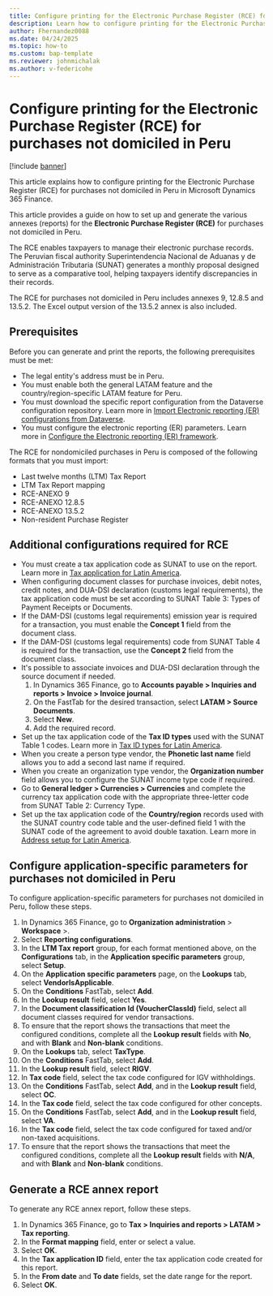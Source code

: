 ```yaml
---
title: Configure printing for the Electronic Purchase Register (RCE) for purchases not domiciled in Peru
description: Learn how to configure printing for the Electronic Purchase Register (RCE) for purchases not domiciled in Peru in Microsoft Dynamics 365 Finance.
author: Fhernandez0088
ms.date: 04/24/2025
ms.topic: how-to
ms.custom: bap-template
ms.reviewer: johnmichalak
ms.author: v-federicohe
---
```


# Configure printing for the Electronic Purchase Register (RCE) for purchases not domiciled in Peru

[!include [banner](../../includes/banner.md)]

This article explains how to configure printing for the Electronic Purchase Register (RCE) for purchases not domiciled in Peru in Microsoft Dynamics 365 Finance.

This article provides a guide on how to set up and generate the various annexes (reports) for the **Electronic Purchase Register (RCE)** for purchases not domiciled in Peru.

The RCE enables taxpayers to manage their electronic purchase records. The Peruvian fiscal authority Superintendencia Nacional de Aduanas y de Administración Tributaria (SUNAT) generates a monthly proposal designed to serve as a comparative tool, helping taxpayers identify discrepancies in their records.

The RCE for purchases not domiciled in Peru includes annexes 9, 12.8.5 and 13.5.2. The Excel output version of the 13.5.2 annex is also included.

## Prerequisites

Before you can generate and print the reports, the following prerequisites must be met:

- The legal entity's address must be in Peru.
- You must enable both the general LATAM feature and the country/region-specific LATAM feature for Peru.
- You must download the specific report configuration from the Dataverse configuration repository. Learn more in [Import Electronic reporting (ER) configurations from Dataverse](/dynamics365/finance/localizations/global/workspace/gsw-import-er-config-dataverse).
- You must configure the electronic reporting (ER) parameters. Learn more in [Configure the Electronic reporting (ER) framework](../../../fin-ops-core/dev-itpro/analytics/electronic-reporting-er-configure-parameters.md).

The RCE for nondomiciled purchases in Peru is composed of the following formats that you must import:
- Last twelve months (LTM) Tax Report
- LTM Tax Report mapping
- RCE-ANEXO 9
- RCE-ANEXO 12.8.5
- RCE-ANEXO 13.5.2
- Non-resident Purchase Register

## Additional configurations required for RCE

- You must create a tax application code as SUNAT to use on the report. Learn more in [Tax application for Latin America](../ltm-core-tax-application.md).
- When configuring document classes for purchase invoices, debit notes, credit notes, and DUA-DSI declaration (customs legal requirements), the tax application code must be set according to  SUNAT Table 3: Types of Payment Receipts or Documents.
- If the DAM-DSI (customs legal requirements) emission year is required for a transaction, you must enable the **Concept 1** field from the document class.
- If the DAM-DSI (customs legal requirements) code from  SUNAT Table 4 is required for the transaction, use the **Concept 2** field from the document class.
- It's possible to associate invoices and DUA-DSI declaration through the source document if needed.
    1. In Dynamics 365 Finance, go to **Accounts payable \> Inquiries and reports \> Invoice \> Invoice journal**.
    1. On the FastTab for the desired transaction, select **LATAM \> Source Documents**.
    1. Select **New**.
    1. Add the required record.
- Set up the tax application code of the **Tax ID types** used with the SUNAT Table 1 codes. Learn more in [Tax ID types for Latin America](/dynamics365/finance/localizations/iberoamerica/ltm-core-tax-id-type).
- When you create a person type vendor, the **Phonetic last name** field allows you to add a second last name if required.
- When you create an organization type vendor, the **Organization number** field allows you to configure the SUNAT income type code if required.
- Go to **General ledger \> Currencies \> Currencies** and complete the currency tax application code with the appropriate three-letter code from SUNAT Table 2: Currency Type.
- Set up the tax application code of the **Country/region** records used with the SUNAT country code table and the user-defined field 1 with the SUNAT code of the agreement to avoid double taxation. Learn more in [Address setup for Latin America]( /dynamics365/finance/localizations/iberoamerica/ltm-core-address-setup#countryregion-configuration).

## Configure application-specific parameters for purchases not domiciled in Peru

To configure application-specific parameters for purchases not domiciled in Peru, follow these steps.

1. In Dynamics 365 Finance, go to **Organization administration** \> **Workspace** \>.
1. Select **Reporting configurations**.
1. In the **LTM Tax report** group, for each format mentioned above, on the **Configurations** tab, in the **Application specific parameters** group, select **Setup**.
1. On the **Application specific parameters** page, on the **Lookups** tab, select **VendorIsApplicable**.
1. On the **Conditions** FastTab, select **Add**.
1. In the **Lookup result** field, select **Yes**.
1. In the **Document classification Id (VoucherClassId)** field, select all document classes required for vendor transactions.
1. To ensure that the report shows the transactions that meet the configured conditions, complete all the **Lookup result** fields with **No**, and with **Blank** and **Non-blank** conditions.
1. On the **Lookups** tab, select **TaxType**.
1. On the **Conditions** FastTab, select **Add**.
1. In the **Lookup result** field, select **RIGV**.
1. In **Tax code** field, select the tax code configured for IGV withholdings.
1. On the **Conditions** FastTab, select **Add**, and in the **Lookup result** field, select **OC**.
1. In the **Tax code** field, select the tax code configured for other concepts.
1. On the **Conditions** FastTab, select **Add**, and in the **Lookup result** field, select **VA**.
1. In the **Tax code** field, select the tax code configured for taxed and/or non-taxed acquisitions.
1. To ensure that the report shows the transactions that meet the configured conditions, complete all the **Lookup result** fields with **N/A**, and with **Blank** and **Non-blank** conditions.

## Generate a RCE annex report

To generate any RCE annex report, follow these steps.

1. In Dynamics 365 Finance, go to **Tax \> Inquiries and reports \> LATAM \> Tax reporting**.
1. In the **Format mapping** field, enter or select a value.
1. Select **OK**.
1. In the **Tax application ID** field, enter the tax application code created for this report.
1. In the **From date** and **To date** fields, set the date range for the report.
1. Select **OK**.

